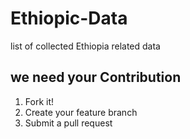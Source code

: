 # Ethiopic-Data
list of collected Ethiopia related data


## we need your Contribution
1. Fork it!
2. Create your feature branch
3. Submit a pull request
